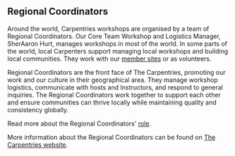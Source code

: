 ## Regional Coordinators

Around the world, Carpentries workshops are organised by a team of Regional Coordinators.
Our Core Team Workshop and Logistics Manager, SherAaron Hurt, manages workshops in most of the world. In some parts of the world, local Carpenters support managing local workshops and building local communities. They work with our [member sites](https://carpentries.org/members/) or as volunteers.

Regional Coordinators are the front face of The Carpentries, promoting our work and our culture in their geographical area. They manage workshop logistics, communicate with hosts and Instructors, and respond to general inquiries. The Regional Coordinators work together to support each other and ensure communities can thrive locally while maintaining quality and consistency globally.

Read more about the Regional Coordinators' [role](https://docs.carpentries.org/topic_folders/workshop_administration/expectations.html).

More information about the Regional Coordinators can be found on [The Carpentries website](https://carpentries.org/regionalcoordinators/).
